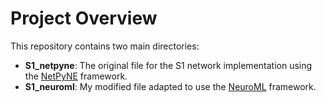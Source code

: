 # Project Overview

This repository contains two main directories:

- **S1_netpyne**: The original file for the S1 network implementation using the [NetPyNE](http://www.netpyne.org/) framework.
- **S1_neuroml**: My modified file adapted to use the [NeuroML](http://www.neuroml.org/) framework.

